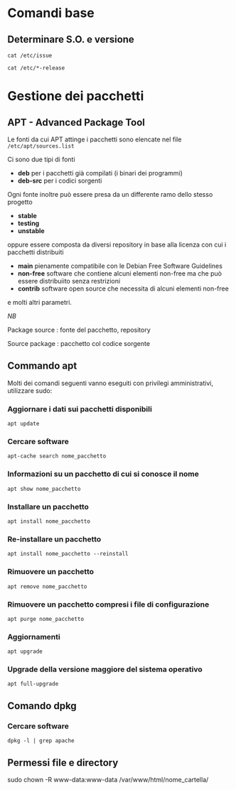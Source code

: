 # Comandi base
## Determinare S.O. e versione
```cat /etc/issue```

```cat /etc/*-release```

# Gestione dei pacchetti
## APT - Advanced Package Tool

Le fonti da cui APT attinge i pacchetti sono elencate nel file
```/etc/apt/sources.list```

Ci sono due tipi di fonti
- **deb** per i pacchetti già compilati (i binari dei programmi)
- **deb-src** per i codici sorgenti


Ogni fonte inoltre può essere presa da un differente ramo dello stesso progetto
- **stable**
- **testing**
- **unstable**

oppure essere composta da diversi repository in base alla licenza con cui i pacchetti distribuiti
- **main** pienamente compatibile con le Debian Free Software Guidelines 
- **non-free** software che contiene alcuni elementi non-free ma che può essere distribuiito senza restrizioni
- **contrib** software open source che necessita di alcuni elementi non-free

e molti altri parametri.


*NB*

Package source : fonte del pacchetto, repository

Source package : pacchetto col codice sorgente

## Commando apt

Molti dei comandi seguenti vanno eseguiti con privilegi amministrativi, utilizzare sudo:

### Aggiornare i dati sui pacchetti disponibili
```apt update```

### Cercare software
```apt-cache search nome_pacchetto```

### Informazioni su un pacchetto di cui si conosce il nome
```apt show nome_pacchetto```

### Installare un pacchetto
```apt install nome_pacchetto```

### Re-installare un pacchetto
```apt install nome_pacchetto --reinstall```

### Rimuovere un pacchetto
```apt remove nome_pacchetto```

### Rimuovere un pacchetto compresi i file di configurazione
```apt purge nome_pacchetto```

### Aggiornamenti
```apt upgrade```

### Upgrade della versione maggiore del sistema operativo
```apt full-upgrade```

## Comando dpkg

### Cercare software
```dpkg -l | grep apache```

## Permessi file e directory
sudo chown -R www-data:www-data /var/www/html/nome_cartella/
